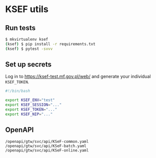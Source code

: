 # KSEF utils

## Run tests

```Bash
$ mkvirtualenv ksef
(ksef) $ pip install -r requirements.txt
(ksef) $ pytest -svvv
```

## Set up secrets

Log in to https://ksef-test.mf.gov.pl/web/ and generate your individual `KSEF_TOKEN`.

```Bash
#!/bin/bash

export KSEF_ENV="test"
export KSEF_SESSION="..."
export KSEF_TOKEN="..."
export KSEF_NIP="..."
```

## OpenAPI

```
/openapi/gtw/svc/api/KSeF-common.yaml
/openapi/gtw/svc/api/KSeF-batch.yaml
/openapi/gtw/svc/api/KSeF-online.yaml
```

